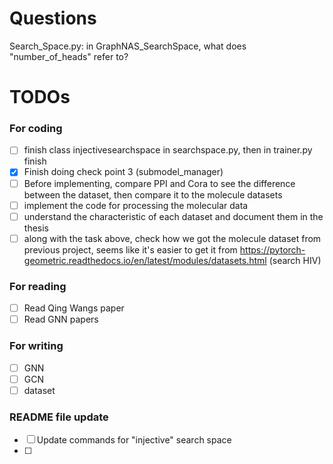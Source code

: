 # Questions
Search_Space.py: in GraphNAS_SearchSpace, what does "number_of_heads" refer to?

# TODOs
### For coding
- [ ] finish class injectivesearchspace in searchspace.py, then in trainer.py finish
- [x] Finish doing check point 3 (submodel_manager)
- [ ] Before implementing, compare PPI and Cora to see the difference between the dataset, then compare it to the molecule datasets
- [ ] implement the code for processing the molecular data
- [ ] understand the characteristic of each dataset and document them in the thesis
- [ ] along with the task above, check how we got the molecule dataset from previous project, seems like it's easier to get it from https://pytorch-geometric.readthedocs.io/en/latest/modules/datasets.html (search HIV)
### For reading
- [ ] Read Qing Wangs paper
- [ ] Read GNN papers
### For writing
- [ ] GNN
- [ ] GCN
- [ ] dataset

### README file update
- [ ] Update commands for "injective" search space
- [ ] 